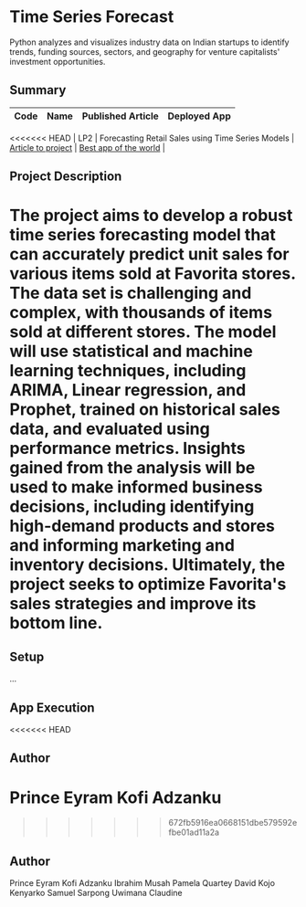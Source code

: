 # Time Series Forecast
Python analyzes and visualizes industry data on Indian startups to identify trends, funding sources, sectors, and geography for venture capitalists' investment opportunities.

## Summary
| Code      | Name        | Published Article |  Deployed App |
|-----------|-------------|:-------------:|------:|
<<<<<<< HEAD
| LP2 | Forecasting Retail Sales using Time Series Models |  [Article to project](/https://medium.com/@padzanku/how-to-forecast-store-sales-using-time-series-analysis-a-regression-project-with-corporation-29c34a71c24f) | [Best app of the world](/) |

## Project Description
The project aims to develop a robust time series forecasting model that can accurately predict unit sales for various items sold at Favorita stores. The data set is challenging and complex, with thousands of items sold at different stores. The model will use statistical and machine learning techniques, including ARIMA, Linear regression, and Prophet, trained on historical sales data, and evaluated using performance metrics. Insights gained from the analysis will be used to make informed business decisions, including identifying high-demand products and stores and informing marketing and inventory decisions. Ultimately, the project seeks to optimize Favorita's sales strategies and improve its bottom line.
=======
## Setup
...

## App Execution

<<<<<<< HEAD
## Author
Prince Eyram Kofi Adzanku
=======
>>>>>>> 672fb5916ea0668151dbe579592efbe01ad11a2a

## Author
Prince Eyram Kofi Adzanku
Ibrahim Musah
Pamela Quartey
David Kojo Kenyarko
Samuel Sarpong
Uwimana Claudine
